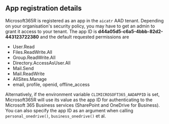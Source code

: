 ## App registration details

Microsoft365R is registered as an app in the `aicatr` AAD tenant. Depending on your organisation's security policy, you may have to get an admin to grant it access to your tenant.  The app ID is **d44a05d5-c6a5-4bbb-82d2-443123722380** and the default requested permissions are

- User.Read
- Files.ReadWrite.All
- Group.ReadWrite.All
- Directory.AccessAsUser.All
- Mail.Send
- Mail.ReadWrite
- AllSites.Manage
- email, profile, openid, offline_access

Alternatively, if the environment variable `CLIMICROSOFT365_AADAPPID` is set, Microsoft365R will use its value as the app ID for authenticating to the Microsoft 365 Business services (SharePoint and OneDrive for Business). You can also specify the app ID as an argument when calling `personal_onedrive()`, `business_onedrive()` et al.

